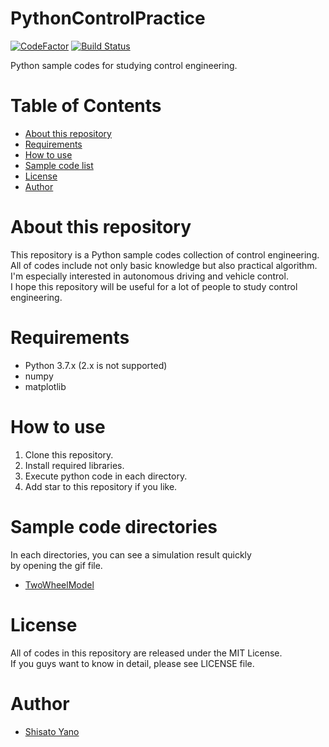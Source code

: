 # PythonControlPractice

[![CodeFactor](https://www.codefactor.io/repository/github/shisatoyano/pythoncontrolpractice/badge)](https://www.codefactor.io/repository/github/shisatoyano/pythoncontrolpractice)
[![Build Status](https://travis-ci.com/ShisatoYano/PythonControlPractice.svg?branch=master)](https://travis-ci.com/ShisatoYano/PythonControlPractice)

Python sample codes for studying control engineering.

# Table of Contents
* [About this repository](#about-this-repository)  
* [Requirements](#requirements)  
* [How to use](#how-to-use)  
* [Sample code list](#sample-code-list)
* [License](#license)  
* [Author](#author)  

# About this repository
This repository is a Python sample codes collection of control engineering.  
All of codes include not only basic knowledge but also practical algorithm.  
I'm especially interested in autonomous driving and vehicle control.  
I hope this repository will be useful for a lot of people to study control engineering.  

# Requirements
* Python 3.7.x (2.x is not supported)
* numpy
* matplotlib

# How to use
1. Clone this repository.
2. Install required libraries.
3. Execute python code in each directory.
4. Add star to this repository if you like.

# Sample code directories
In each directories, you can see a simulation result quickly  
by opening the gif file.  

* [TwoWheelModel](TwoWheelModel)

# License
All of codes in this repository are released under the MIT License.  
If you guys want to know in detail, please see LICENSE file.  

# Author
* [Shisato Yano](https://github.com/ShisatoYano)